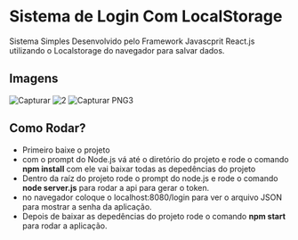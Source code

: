# Sistema de Login Com LocalStorage

Sistema Simples Desenvolvido pelo Framework Javascprit React.js utilizando o Localstorage do navegador para salvar dados. 

## Imagens 

![Capturar](https://user-images.githubusercontent.com/24817323/135146864-ea5d6f95-adc2-4c8b-a4e5-c49b80c659ec.PNG)
![2](https://user-images.githubusercontent.com/24817323/135146931-bc548853-37c4-44dd-8155-4c2bc8a701c3.PNG)
![Capturar PNG3](https://user-images.githubusercontent.com/24817323/135148237-0e4e4ed7-5a42-4e57-a288-ed66342d31c6.PNG)



## Como Rodar?

* Primeiro baixe o projeto 
* com o prompt do Node.js vá até o diretório do projeto e rode o comando <strong>npm install</strong> com ele vai baixar todas as depedências do projeto
* Dentro da raíz do projeto rode o prompt do node.js e rode o comando <strong>node server.js</strong> para rodar a api para gerar o token.
* no navegador coloque o localhost:8080/login para ver o arquivo JSON para mostrar a senha da aplicação. 
* Depois de baixar as depedências do projeto rode o comando <strong>npm start</strong> para rodar a aplicação. 
